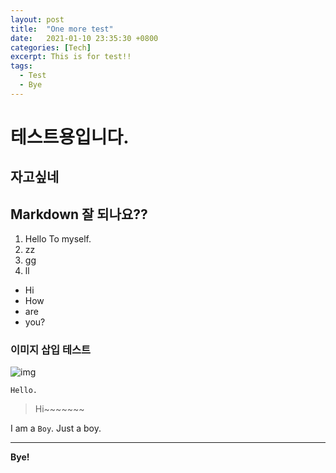 ```yaml
---
layout: post
title:  "One more test"
date:   2021-01-10 23:35:30 +0800
categories: [Tech]
excerpt: This is for test!!
tags:
  - Test
  - Bye
---
```


# 테스트용입니다.  

자고싶네    
---  

## Markdown 잘 되나요??  
1. Hello To myself.  
2. zz
3. gg
4. ll
- Hi
- How
- are
- you?  

### 이미지 삽입 테스트  
![img](assets/images/posts/fe-optimizing/1.png)  

```  
Hello.
```  
> Hi~~~~~~~  

I am a `Boy`. Just a boy.  

---

**Bye!**  
